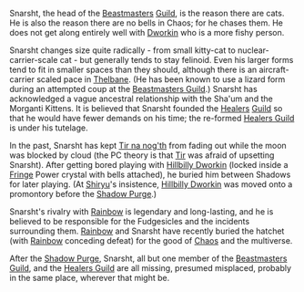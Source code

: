 Snarsht, the head of the [Beastmasters](BeastmastersGuild) [Guild](ChaosGuilds#beastmasters), is the reason there are cats.  He is also the reason there are no bells in Chaos; for he chases them. He does not get along entirely well with [Dworkin](DworkinOfAmber) who is a more fishy person.

Snarsht changes size quite radically - from small kitty-cat to nuclear-carrier-scale cat - but generally tends to stay felinoid.  Even his larger forms tend to fit in smaller spaces than they should, although there is an aircraft-carrier scaled pace in [Thelbane](CastleThelbane). (He has been known to use a lizard form during an attempted coup at the [Beastmasters Guild](BeastmastersGuild).)  Snarsht has acknowledged a vague ancestral relationship with the Sha'um and the Morganti Kittens.  It is believed that Snarsht founded the [Healers](HealersGuild) [Guild](ChaosGuilds#healers) so that he would have fewer demands on his time; the re-formed [Healers Guild](HealersGuild) is under his tutelage.

In the past, Snarsht has kept [Tir na nog'th](ShadowKolvir) from fading out while the moon was blocked by cloud (the PC theory is that [Tir](ShadowKolvir) was afraid of upsetting Snarsht).  After getting bored playing with [Hillbilly Dworkin](HillbillyDworkin) (locked inside a [Fringe](PowersBalancesAndOpposites) Power crystal with bells attached), he buried him between Shadows for later playing.  (At [Shiryu](RealmsMasterShiryu)'s insistence, [Hillbilly Dworkin](HillbillyDworkin) was moved onto a promontory before the [Shadow Purge](ShadowPurge).)

Snarsht's rivalry with [Rainbow](RainbowOfDancers) is legendary and long-lasting, and he is believed to be responsible for the Fudgesicles and the incidents surrounding them.  [Rainbow](RainbowOfDancers) and Snarsht have recently buried the hatchet (with [Rainbow](RainbowOfDancers) conceding defeat) for the good of [Chaos](CourtsOfChaos) and the multiverse.

After the [Shadow Purge](ShadowPurge), Snarsht, all but one member of the [Beastmasters Guild](BeastmastersGuild), and the [Healers Guild](HealersGuild) are all missing, presumed misplaced, probably in the same place, wherever that might be.
